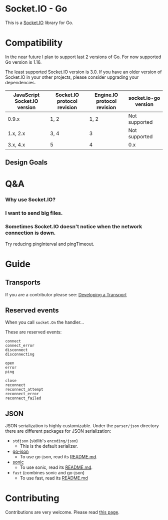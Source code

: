 # Socket.IO - Go

This is a [Socket.IO](https://socket.io) library for Go.

# Compatibility

In the near future I plan to support last 2 versions of Go. For now supported Go version is 1.16.  

The least supported Socket.IO version is 3.0. If you have an older version of Socket.IO in your other projects, please consider upgrading your dependencies.

| JavaScript Socket.IO version | Socket.IO protocol revision | Engine.IO protocol revision | socket.io-go version
| ----------- | ----------- | ---------- | ------------- |
| 0.9.x       | 1, 2        | 1, 2       | Not supported |
| 1.x, 2.x    | 3, 4        | 3          | Not supported |
| 3.x, 4.x    | 5           | 4          | 0.x |

## Design Goals

# Q&A

### Why use Socket.IO?

### I want to send big files.

### Sometimes Socket.IO doesn't notice when the network connection is down.

Try reducing pingInterval and pingTimeout.

# Guide

## Transports

If you are a contributor please see: [Developing a Transport](CONTRIBUTING.md#developing-a-transport)

## Reserved events

When you call ```socket.On``` the handler...

These are reserved events:

```
connect
connect_error
disconnect
disconnecting

open
error
ping

close
reconnect
reconnect_attempt
reconnect_error
reconnect_failed
```

## JSON

JSON serialization is highly customizable. Under the `parser/json` directory there are different packages for JSON serialization:

- `stdjson` (stdlib's `encoding/json`)
    - This is the default serializer.
- [go-json](https://github.com/goccy/go-json)
    - To use go-json, read its [README.md](parser/json/go-json/README.md).
- [sonic](https://github.com/bytedance/sonic)
    - To use sonic, read its [README.md](parser/json/sonic/README.md).
- `fast` (combines sonic and go-json)
    - To use fast, read its [README.md](parser/json/fast/README.md)

# Contributing

Contributions are very welcome. Please read [this page](CONTRIBUTING.md).
